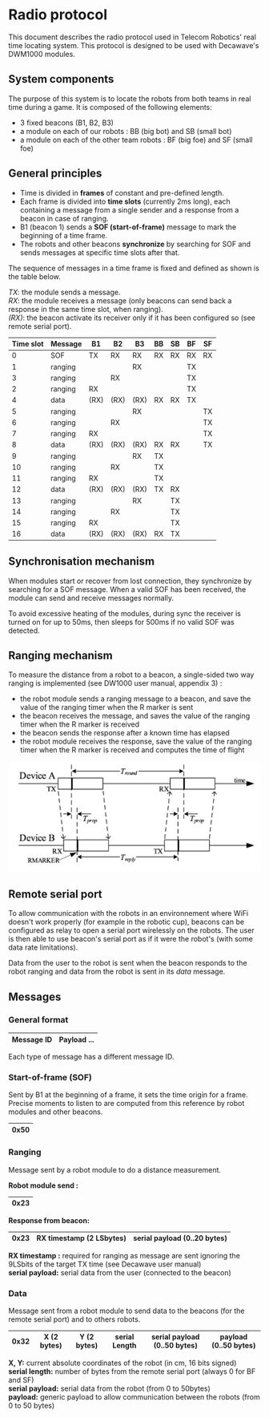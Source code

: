# Radio protocol
This document describes the radio protocol used in Telecom Robotics' real time
locating system. This protocol is designed to be used with Decawave's DWM1000
modules.

## System components

The purpose of this system is to locate the robots from both teams in real time
during a game. It is composed of the following elements:

* 3 fixed beacons (B1, B2, B3)
* a module on each of our robots : BB (big bot) and SB (small bot)
* a module on each of the other team robots : BF (big foe) and SF (small foe)

## General principles

* Time is divided in **frames** of constant and pre-defined length.
* Each frame is divided into **time slots** (currently 2ms long), each containing
a message from a single sender and a response from a beacon in case of ranging.
* B1 (beacon 1) sends a **SOF (start-of-frame)** message to mark the beginning of a
time frame.
* The robots and other beacons **synchronize** by searching for SOF and sends messages
at specific time slots after that.

The sequence of messages in a time frame is fixed and defined as shown is the
table below.

*TX*: the module sends a message. <br>
*RX*: the module receives a message (only beacons can send back a response in
the same time slot, when ranging). <br>
*(RX)*: the beacon activate its receiver only if it has been configured so
(see remote serial port). <br>


| Time slot | Message | B1 | B2 | B3 | BB | SB | BF | SF |
|-----------|---------|----|----|----|----|----|----|----|
| 0         | SOF     | TX | RX | RX | RX | RX | RX | RX |
| 1         | ranging |    |    | RX |    |    | TX |    |
| 3         | ranging |    | RX |    |    |    | TX |    |
| 2         | ranging | RX |    |    |    |    | TX |    |
| 4         | data    |(RX)|(RX)|(RX)| RX | RX | TX |    |
| 5         | ranging |    |    | RX |    |    |    | TX |
| 6         | ranging |    | RX |    |    |    |    | TX |
| 7         | ranging | RX |    |    |    |    |    | TX |
| 8         | data    |(RX)|(RX)|(RX)| RX | RX |    | TX |
| 9         | ranging |    |    | RX | TX |    |    |    |
| 10        | ranging |    | RX |    | TX |    |    |    |
| 11        | ranging | RX |    |    | TX |    |    |    |
| 12        | data    |(RX)|(RX)|(RX)| TX | RX |    |    |
| 13        | ranging |    |    | RX |    | TX |    |    |
| 14        | ranging |    | RX |    |    | TX |    |    |
| 15        | ranging | RX |    |    |    | TX |    |    |
| 16        | data    |(RX)|(RX)|(RX)| RX | TX |    |    |


## Synchronisation mechanism

When modules start or recover from lost connection, they synchronize by searching
for a SOF message. When a valid SOF has been received, the module can send and
receive messages normally.

To avoid excessive heating of the modules, during sync the receiver is turned on
for up to 50ms, then sleeps for 500ms if no valid SOF was detected.


## Ranging mechanism

To measure the distance from a robot to a beacon, a single-sided two way ranging
is implemented (see DW1000 user manual, appendix 3) :

* the robot module sends a ranging message to a beacon, and save the value of the
ranging timer when the R marker is sent
* the beacon receives the message, and saves the value of the ranging timer
when the R marker is received
* the beacon sends the response after a known time has elapsed
* the robot module receives the response, save the value of the ranging timer
when the R marker is received and computes the time of flight

![twr-ss](/twr-ss.jpeg)

## Remote serial port

To allow communication with the robots in an environnement where WiFi doesn't work
properly (for example in the robotic cup), beacons can be configured as relay to
open a serial port wirelessly on the robots. The user is then able to use beacon's
serial port as if it were the robot's (with some data rate limitations).

Data from the user to the robot is sent when the beacon responds to the robot
ranging and data from the robot is sent in its *data* message.

## Messages

### General format

| Message ID | Payload ... |
|------------|-------------|

Each type of message has a different message ID.


### Start-of-frame (SOF)

Sent by B1 at the beginning of a frame, it sets the time origin for a frame.
Precise moments to listen to are computed from this reference by robot modules and other beacons.

| 0x50 |
|------|


### Ranging

Message sent by a robot module to do a distance measurement.

**Robot module send :**

| 0x23 |
|------|

**Response from beacon:**

| 0x23 | RX timestamp (2 LSbytes) | serial payload (0..20 bytes) |
| ---- | ------------------------ | ---------------------------- |

**RX timestamp :** required for ranging as message are sent ignoring the 9LSbits of the target TX time (see Decawave user manual) <br>
**serial payload:** serial data from the user (connected to the beacon)

### Data

Message sent from a robot module to send data to the beacons (for the remote
serial port) and to others robots.

| 0x32 | X (2 bytes) | Y (2 bytes) | serial Length | serial payload (0..50 bytes) | payload (0..50 bytes) |
| ---- | ----------- | ----------- | ------------- | ---------------------------- | --------------------- |

**X, Y:** current absolute coordinates of the robot (in cm, 16 bits signed)<br>
**serial length:** number of bytes from the remote serial port (always 0 for BF and SF) <br>
**serial payload:** serial data from the robot (from 0 to 50bytes) <br>
**payload:** generic payload to allow communication between the robots (from 0 to 50 bytes)
